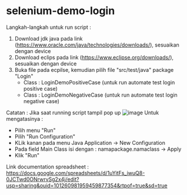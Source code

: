 # selenium-demo-login

Langkah-langkah untuk run script :
1. Download jdk java pada link (https://www.oracle.com/java/technologies/downloads/), sesuaikan dengan device
2. Download eclips pada link (https://www.eclipse.org/downloads/), sesuaikan dengan device
3. Buka file pada ecpilse, kemudian pilih file "src/test/java" package "Login"
   - Class : LoginDemoPositiveCase (untuk run automate test login positive case)
   - Class : LoginDemoNegativeCase (untuk run automate test login negative case)

Catatan : 
Jika saat running script tampil pop up
![image](https://user-images.githubusercontent.com/43976118/175228429-b5dc998c-d4af-47ba-878d-32498b5ebefa.png)
Untuk mengatasinya :
- Pilih menu "Run"
- Pilih "Run Configuration"
- KLik kanan pada menu Java Application -> New Configuration
- Pada field Main Class isi dengan : namapackage.namaclass -> Apply
- Klik "Run"

Link documentation spreadsheet : https://docs.google.com/spreadsheets/d/1uYitFs_iwuQ8-0JCTwd0ONrwrvSg2x4j/edit?usp=sharing&ouid=101260981959459877354&rtpof=true&sd=true

